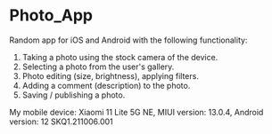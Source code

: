 # Photo_App
Random app for iOS and Android with the following functionality:
1. Taking a photo using the stock camera of the device.
2. Selecting a photo from the user's gallery.
3. Photo editing (size, brightness), applying filters.
4. Adding a comment (description) to the photo.
5. Saving / publishing a photo.

My mobile device: Xiaomi 11 Lite 5G NE,
MIUI version: 13.0.4,
Android version: 12 SKQ1.211006.001
